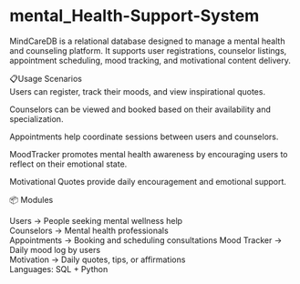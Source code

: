 # mental_Health-Support-System
MindCareDB is a relational database designed to manage a mental health and counseling platform. It supports user registrations, counselor listings, appointment scheduling, mood tracking, and motivational content delivery.

📋Usage Scenarios  
Users can register, track their moods, and view inspirational quotes.

Counselors can be viewed and booked based on their availability and specialization.

Appointments help coordinate sessions between users and counselors.

MoodTracker promotes mental health awareness by encouraging users to reflect on their emotional state.

Motivational Quotes provide daily encouragement and emotional support.

📦 Modules
 
 Users        -> People seeking mental wellness help  
 Counselors   -> Mental health professionals          
 Appointments -> Booking and scheduling consultations 
 Mood Tracker -> Daily mood log by users              
 Motivation   -> Daily quotes, tips, or affirmations  
Languages: SQL + Python
